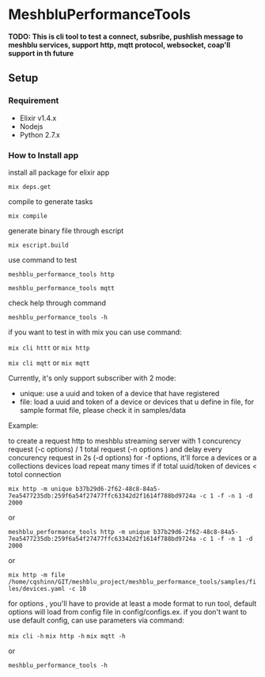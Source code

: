 # MeshbluPerformanceTools

**TODO: This is cli tool to test a connect, subsribe, pushlish message to meshblu services, support http, mqtt protocol, websocket, coap'll support in th future**

## Setup

### Requirement

- Elixir v1.4.x
- Nodejs 
- Python 2.7.x

### How to Install app

install all package for elixir app

`mix deps.get`

compile to generate tasks 

`mix compile`

generate binary file through escript

`mix escript.build`

use command to test

`meshblu_performance_tools http`

`meshblu_performance_tools mqtt`

check help through command

`meshblu_performance_tools -h`

if you want to test in with mix you can use command:

`mix cli httt` or `mix http`

`mix cli mqtt` or `mix mqtt`


Currently, it's only support subscriber with 2 mode:

- unique: use a uuid and token of a device that have registered
- file: load a uuid and token of a device or devices that u define in file, for sample format file, please check it in samples/data

Example:

to create a request http to meshblu streaming server with 1 concurency request (-c options) / 1 total request (-n options ) and delay every concurency request in 2s (-d options)
for -f options, it'll force a devices or a collections devices load repeat many times if if total uuid/token of devices < totol connection

`mix http -m unique b37b29d6-2f62-48c8-84a5-7ea5477235db:259f6a54f27477ffc63342d2f1614f788bd9724a -c 1 -f -n 1 -d 2000`

or 

`meshblu_performance_tools http -m unique b37b29d6-2f62-48c8-84a5-7ea5477235db:259f6a54f27477ffc63342d2f1614f788bd9724a -c 1 -f -n 1 -d 2000`

or 

`
mix http -m file /home/cqshinn/GIT/meshblu_project/meshblu_performance_tools/samples/files/devices.yaml -c 10
`

for options , you'll have to provide at least a mode format to run tool, default options will load from config file in config/configs.ex. if you don't want to use default config, can use parameters via command:

`mix cli -h`
`mix http -h`
`mix mqtt -h`

or 

`meshblu_performance_tools -h`

